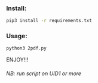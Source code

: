 ### Install: 
```bash
pip3 install -r requirements.txt
```

### Usage:
```bash
python3 2pdf.py
```
ENJOY!!!
###### NB: run script on UID1 or more
